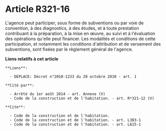 # Article R321-16

L'agence peut participer, sous forme de subventions ou par voie de convention, à des diagnostics, à des études, et à toute
prestation contribuant à la préparation, à la mise en œuvre, au suivi et à l'évaluation des opérations qu'elle peut financer.
Les modalités et conditions de cette participation, et notamment les conditions d'attribution et de versement des
subventions, sont fixées par le règlement général de l'agence.

**Liens relatifs à cet article**

	**Liens**:

	  - DEPLACE: Décret n°2010-1233 du 20 octobre 2010 - art. 1

	**Cité par**:

	  - Arrêté du 1er août 2014 - art. Annexe (V)
	  - Code de la construction et de l'habitation. - art. R*321-12 (V)

	**Cite**:

	  - Code de la construction et de l'habitation.
	  - Code de la construction et de l'habitation. - art. L303-1
	  - Code de la construction et de l'habitation. - art. L615-1
